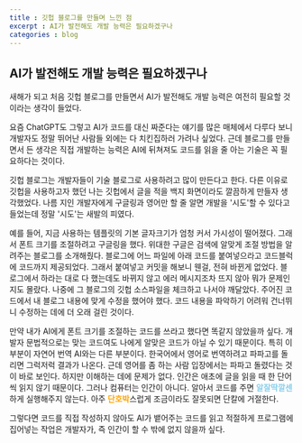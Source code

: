 ```yaml
---
title : 깃헙 블로그를 만들며 느낀 점
excerpt : AI가 발전해도 개발 능력은 필요하겠구나
categories : blog
---
```


## AI가 발전해도 개발 능력은 필요하겠구나

새해가 되고 처음 깃헙 블로그를 만들면서 AI가 발전해도 개발 능력은 여전히 필요할 것이라는 생각이 들었다.

요즘 ChatGPT도 그렇고 AI가 코드를 대신 짜준다는 얘기를 많은 매체에서 다루다 보니 개발자도 정말 뛰어난 사람들 외에는 다 치킨집하러 가려나 싶었다. 근데 블로그를 만들면서 든 생각은 직접 개발하는 능력은 AI에 뒤쳐져도 코드를 읽을 줄 아는 기술은 꼭 필요하다는 것이다.

깃헙 블로그는 개발자들이 기술 블로그로 사용하려고 많이 만든다고 한다. 다른 이유로 깃헙을 사용하고자 했던 나는 깃헙에서 글을 적을 백지 화면이라도 깔끔하게 만들자 생각했었다. 나름 지인 개발자에게 구글링과 영어만 할 줄 알면 개발을 '시도'할 수 있다고 들었는데 정말 '시도'는 새발의 피였다. 

예를 들어, 지금 사용하는 템플릿의 기본 글자크기가 엄청 커서 가시성이 떨어졌다. 그래서 폰트 크기를 조절하려고 구글링을 했다. 위대한 구글은 검색에 알맞게 조절 방법을 알려주는 블로그를 소개해줬다. 블로그에 어느 파일에 아래 코드를 붙여넣으라고 코드블럭에 코드까지 제공되었다. 그래서 붙여넣고 커밋을 해보니 웬걸, 전혀 바뀐게 없었다. 블로그에서 하라는 대로 다 했는데도 바뀌지 않고 에러 메시지조차 뜨지 않아 뭐가 문제인지도 몰랐다. 나중에 그 블로그의 깃헙 소스파일을 체크하고 나서야 깨달았다. 주어진 코드에서 내 블로그 내용에 맞게 수정을 했어야 했다. 코드 내용을 파악하기 어려워 건너뛰니 수정하는 데에 더 오래 걸린 것이다. 

만약 내가 AI에게 폰트 크기를 조절하는 코드를 쓰라고 했다면 똑같지 않았을까 싶다. 개발자 문법적으로는 맞는 코드여도 나에게 알맞은 코드가 아닐 수 있기 때문이다. 특히 이 부분이 자연어 번역 AI와는 다른 부분이다. 한국어에서 영어로 번역하려고 파파고를 돌리면 그럭저럭 결과가 나온다. 근데 영어를 좀 하는 사람 입장에서는 파파고 돌렸다는 것이 바로 보인다. 하지만 이해하는 데에 문제가 없다. 인간은 애초에 글을 읽을 때 한 단어씩 읽지 않기 때문이다. 그러나 컴퓨터는 인간이 아니다. 알아서 코드를 주면 <span style='color: skyblue'>**알잘딱깔센**</span>하게 실행해주지 않는다. 아주 <span style='color: orange'>**단호박**</span>스럽게 조금이라도 잘못되면 단칼에 거절한다. 

그렇다면 코드를 직접 작성하지 않아도 AI가 뱉어주는 코드를 읽고 적절하게 프로그램에 집어넣는 작업은 개발자가, 즉 인간이 할 수 밖에 없지 않을까 싶다.